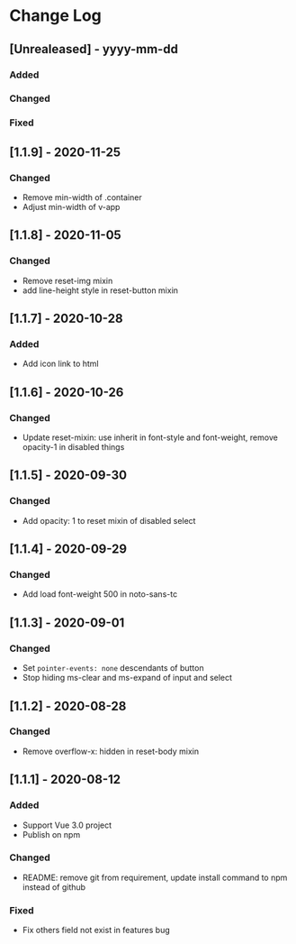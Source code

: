 # Change Log

## [Unrealeased] - yyyy-mm-dd

### Added
 
### Changed
 
### Fixed

## [1.1.9] - 2020-11-25
### Changed
- Remove min-width of .container
- Adjust min-width of v-app

## [1.1.8] - 2020-11-05
### Changed
- Remove reset-img mixin
- add line-height style in reset-button mixin

## [1.1.7] - 2020-10-28
### Added
- Add icon link to html

## [1.1.6] - 2020-10-26
### Changed
- Update reset-mixin: use inherit in font-style and font-weight, remove opacity-1 in disabled things

## [1.1.5] - 2020-09-30
### Changed
- Add opacity: 1 to reset mixin of disabled select

## [1.1.4] - 2020-09-29
### Changed
- Add load font-weight 500 in noto-sans-tc

## [1.1.3] - 2020-09-01
### Changed
- Set `pointer-events: none` descendants of button
- Stop hiding ms-clear and ms-expand of input and select

## [1.1.2] - 2020-08-28
### Changed
- Remove overflow-x: hidden in reset-body mixin

## [1.1.1] - 2020-08-12

### Added
- Support Vue 3.0 project
- Publish on npm
 
### Changed
- README: remove git from requirement, update install command to npm instead of github

### Fixed
- Fix others field not exist in features bug
